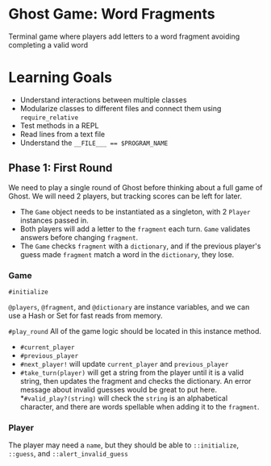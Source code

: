 # Ghost Game: Word Fragments
Terminal game where players add letters to a word fragment avoiding completing a valid word

# Learning Goals
* Understand interactions between multiple classes
* Modularize classes to different files and connect them using ```require_relative```
* Test methods in a REPL
* Read lines from a text file
* Understand the ```__FILE___ == $PROGRAM_NAME```

## Phase 1: First Round
We need to play a single round of Ghost before thinking about a full game of Ghost. We will need 2 players, but tracking scores can be left for later.

* The ```Game``` object needs to be instantiated as a singleton, with 2 ```Player``` instances passed in.
* Both players will add a letter to the ```fragment``` each turn. ```Game``` validates answers before changing ```fragment```.
* The ```Game``` checks ```fragment``` with a ```dictionary```, and if the previous player's guess made ```fragment``` match a word in the ```dictionary```, they lose.

### Game

```#initialize```

```@players```, ```@fragment```, and ```@dictionary``` are instance variables, and we can use a Hash or Set for fast reads from memory.

```#play_round```
All of the game logic should be located in this instance method.
* ```#current_player```
* ```#previous_player```
* ```#next_player!``` will update ```current_player``` and ```previous_player```
* ```#take_turn(player)``` will get a string from the player until it is a valid string, then updates the fragment and checks the dictionary. An error message about invalid guesses would be great to put here.
*```#valid_play?(string)``` will check the ```string``` is an alphabetical character, and there are words spellable when adding it to the ```fragment```.

### Player
The player may need a ```name```, but they should be able to ```::initialize```, ```::guess```, and ```::alert_invalid_guess```